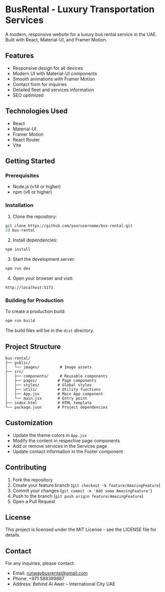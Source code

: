 # BusRental - Luxury Transportation Services

A modern, responsive website for a luxury bus rental service in the UAE. Built with React, Material-UI, and Framer Motion.

## Features

- Responsive design for all devices
- Modern UI with Material-UI components
- Smooth animations with Framer Motion
- Contact form for inquiries
- Detailed fleet and services information
- SEO optimized

## Technologies Used

- React
- Material-UI
- Framer Motion
- React Router
- Vite

## Getting Started

### Prerequisites

- Node.js (v14 or higher)
- npm (v6 or higher)

### Installation

1. Clone the repository:
```bash
git clone https://github.com/yourusername/bus-rental.git
cd bus-rental
```

2. Install dependencies:
```bash
npm install
```

3. Start the development server:
```bash
npm run dev
```

4. Open your browser and visit:
```
http://localhost:5173
```

### Building for Production

To create a production build:

```bash
npm run build
```

The build files will be in the `dist` directory.

## Project Structure

```
bus-rental/
├── public/
│   └── images/         # Image assets
├── src/
│   ├── components/     # Reusable components
│   ├── pages/         # Page components
│   ├── styles/        # Global styles
│   ├── utils/         # Utility functions
│   ├── App.jsx        # Main App component
│   └── main.jsx       # Entry point
├── index.html         # HTML template
└── package.json       # Project dependencies
```

## Customization

- Update the theme colors in `App.jsx`
- Modify the content in respective page components
- Add or remove services in the Services page
- Update contact information in the Footer component

## Contributing

1. Fork the repository
2. Create your feature branch (`git checkout -b feature/AmazingFeature`)
3. Commit your changes (`git commit -m 'Add some AmazingFeature'`)
4. Push to the branch (`git push origin feature/AmazingFeature`)
5. Open a Pull Request

## License

This project is licensed under the MIT License - see the LICENSE file for details.

## Contact

For any inquiries, please contact:
- Email: runwaybusrental@gmail.com
- Phone: +971 588399887
- Address: Behind Al Awer – International City UAE
